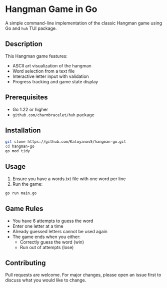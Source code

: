 # Hangman Game in Go

A simple command-line implementation of the classic Hangman game using Go and `huh` TUI package.

## Description

This Hangman game features:
- ASCII art visualization of the hangman
- Word selection from a text file
- Interactive letter input with validation
- Progress tracking and game state display

## Prerequisites

- Go 1.22 or higher
- `github.com/charmbracelet/huh` package

## Installation

```bash
git clone https://github.com/Kaloyanov5/hangman-go.git
cd hangman-go
go mod tidy
```

## Usage
1. Ensure you have a words.txt file with one word per line
2. Run the game:

```bash
go run main.go
```

## Game Rules
- You have 6 attempts to guess the word
- Enter one letter at a time
- Already guessed letters cannot be used again
- The game ends when you either:
  - Correctly guess the word (win)
  - Run out of attempts (lose)

## Contributing
Pull requests are welcome. For major changes, please open an issue first to discuss what you would like to change.
